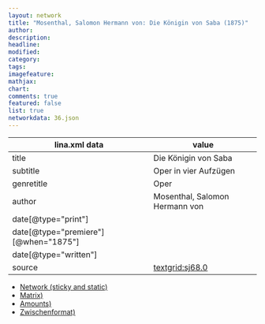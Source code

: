 ```yaml
---
layout: network
title: "Mosenthal, Salomon Hermann von: Die Königin von Saba (1875)"
author:
description:
headline:
modified:
category:
tags:
imagefeature: 
mathjax: 
chart: 
comments: true
featured: false
list: true
networkdata: 36.json
---
```

lina.xml data  | value
------------- | -------------
title|Die Königin von Saba
subtitle|Oper in vier Aufzügen
genretitle|Oper
author|Mosenthal, Salomon Hermann von
date[@type="print"]|
date[@type="premiere"][@when="1875"]|
date[@type="written"]|
source|[textgrid:sj68.0](https://textgridlab.org/1.0/tgcrud-public/rest/textgrid:sj68.0/data)



* [Network (sticky and static)](/linas/network36)
* [Matrix)](/linas/matrix36)
* [Amounts)](/linas/amount36)
* [Zwischenformat)](/linas/lina36 )
